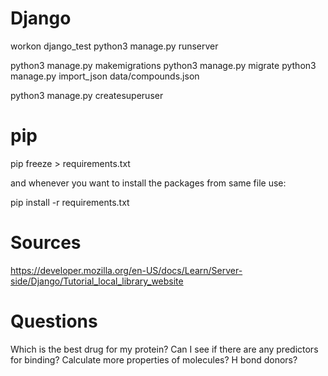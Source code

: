 # Django

workon django_test
python3 manage.py runserver

python3 manage.py makemigrations
python3 manage.py migrate
python3 manage.py import_json data/compounds.json

python3 manage.py createsuperuser

# pip

pip freeze > requirements.txt

and whenever you want to install the packages from same file use:

pip install -r requirements.txt

# Sources

https://developer.mozilla.org/en-US/docs/Learn/Server-side/Django/Tutorial_local_library_website

# Questions

Which is the best drug for my protein?
Can I see if there are any predictors for binding?
Calculate more properties of molecules? H bond donors?
